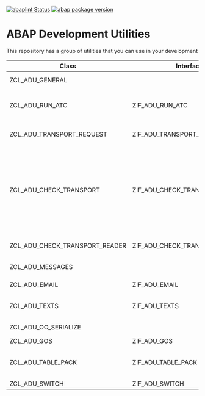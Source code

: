 [![abaplint Status](https://github.com/jrodriguez-rc/abap-dev-utilities/workflows/abaplint/badge.svg)](https://github.com/jrodriguez-rc/abap-dev-utilities/actions)
[![abap package version](https://img.shields.io/endpoint?url=https://shield.abap.space/version-shield-json/github/jrodriguez-rc/abap-dev-utilities/src/zcl_adu_apack.clas.abap/gc_version&label=version)](.apack-manifest.xml)
# ABAP Development Utilities
This repository has a group of utilities that you can use in your development

| Class | Interface | Description |
| ------ | ------ | ------ |
| ZCL_ADU_GENERAL |  | General utilities|
| ZCL_ADU_RUN_ATC | ZIF_ADU_RUN_ATC | Can run ATC checks and get results |
| ZCL_ADU_TRANSPORT_REQUEST | ZIF_ADU_TRANSPORT_REQUEST | Utilities for transport requests |
| ZCL_ADU_CHECK_TRANSPORT | ZIF_ADU_CHECK_TRANSPORT | Execute different checks for a transport request. Based on Transport Check Report (See note [2475591](https://launchpad.support.sap.com/#/notes/2475591)) |
| ZCL_ADU_CHECK_TRANSPORT_READER | ZIF_ADU_CHECK_TRANSPORT_READER | Read transport checks |
| ZCL_ADU_MESSAGES |  | Messages handler |
| ZCL_ADU_EMAIL | ZIF_ADU_EMAIL | e-mail utilities |
| ZCL_ADU_TEXTS | ZIF_ADU_TEXTS | Utilities for text processing |
| ZCL_ADU_OO_SERIALIZE |  | Object serialization |
| ZCL_ADU_GOS | ZIF_ADU_GOS | GOS Utility |
| ZCL_ADU_TABLE_PACK | ZIF_ADU_TABLE_PACK | Internal table packet selection |
| ZCL_ADU_SWITCH | ZIF_ADU_SWITCH | Check [Wiki](https://github.com/jrodriguez-rc/abap-dev-utilities/wiki/Switch) |

